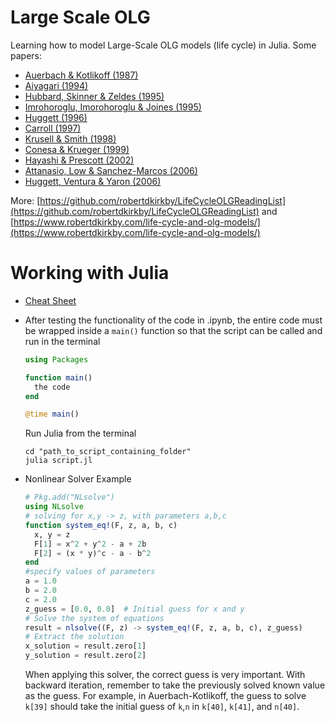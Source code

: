 # Large Scale OLG
Learning how to model Large-Scale OLG models (life cycle) in Julia. Some papers:

- [Auerbach & Kotlikoff (1987)](https://kotlikoff.net/wp-content/uploads/2019/03/Dynamic-Fiscal-Policy_1.pdf)
- [Aiyagari (1994)](http://drphilipshaw.com/AyagariQJE94.pdf)
- [Hubbard, Skinner & Zeldes (1995)](https://doi.org/10.1086/261987)
- [Imrohoroglu, Imorohoroglu & Joines (1995)](https://doi.org/10.1007/BF01213942)
- [Huggett (1996)](http://drphilipshaw.com/Huggett%201996.pdf)
- [Carroll (1997)](https://doi.org/10.1162/003355397555109)
- [Krusell & Smith (1998)](http://www.econ.yale.edu/smith/250034.pdf)
- [Conesa & Krueger (1999)](https://doi.org/10.1006/redy.1998.0039)
- [Hayashi & Prescott (2002)](https://www.sciencedirect.com/science/article/pii/S1094202501901498)
- [Attanasio, Low & Sanchez-Marcos (2006)](https://doi.org/10.1257/aer.98.4.1517)
- [Huggett, Ventura & Yaron (2006)](https://doi.org/10.1016/j.jmoneco.2005.10.013)

More: [https://github.com/robertdkirkby/LifeCycleOLGReadingList](https://github.com/robertdkirkby/LifeCycleOLGReadingList) and [https://www.robertdkirkby.com/life-cycle-and-olg-models/](https://www.robertdkirkby.com/life-cycle-and-olg-models/)

# Working with Julia
- [Cheat Sheet](https://cheatsheet.juliadocs.org/)
- After testing the functionality of the code in .ipynb, the entire code must be wrapped inside a `main()` function so that the script can be called and run in the terminal
  ```julia
  using Packages

  function main()
    the code
  end

  @time main()

  ```
  Run Julia from the terminal
  ```shell
  cd "path_to_script_containing_folder"
  julia script.jl
  ```
- Nonlinear Solver Example

  ```julia
  # Pkg.add("NLsolve")
  using NLsolve
  # solving for x,y -> z, with parameters a,b,c
  function system_eq!(F, z, a, b, c)
    x, y = z
    F[1] = x^2 + y^2 - a + 2b
    F[2] = (x * y)^c - a - b^2
  end
  #specify values of parameters
  a = 1.0  
  b = 2.0
  c = 2.0
  z_guess = [0.0, 0.0]  # Initial guess for x and y
  # Solve the system of equations
  result = nlsolve((F, z) -> system_eq!(F, z, a, b, c), z_guess)
  # Extract the solution
  x_solution = result.zero[1]
  y_solution = result.zero[2]
  ```

  When applying this solver, the correct guess is very important. With backward iteration, remember to take the previously solved known value as the guess. For example, in Auerbach-Kotlikoff, the guess to solve `k[39]` should take the initial guess of `k`,`n` in `k[40]`, `k[41]`, and `n[40]`.
